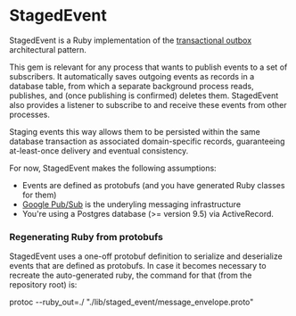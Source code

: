 # StagedEvent

StagedEvent is a Ruby implementation of the [transactional outbox](https://microservices.io/patterns/data/transactional-outbox.html) architectural pattern.

This gem is relevant for any process that wants to publish events to a set of subscribers. It automatically saves outgoing events as records in a database table, from which a separate background process reads, publishes, and (once publishing is confirmed) deletes them. StagedEvent also provides a listener to subscribe to and receive these events from other processes.

Staging events this way allows them to be persisted within the same database transaction as associated domain-specific records, guaranteeing at-least-once delivery and eventual consistency.

For now, StagedEvent makes the following assumptions:
- Events are defined as protobufs (and you have generated Ruby classes for them)
- [Google Pub/Sub](https://cloud.google.com/pubsub/) is the underyling messaging infrastructure
- You're using a Postgres database (>= version 9.5) via ActiveRecord.


### Regenerating Ruby from protobufs

StagedEvent uses a one-off protobuf definition to serialize and deserialize events that are defined as protobufs. In case it becomes necessary to recreate the auto-generated ruby, the command for that (from the repository root) is:

protoc --ruby_out=./ "./lib/staged_event/message_envelope.proto"
